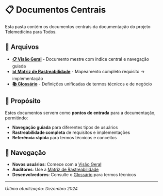 # 📋 Documentos Centrais

Esta pasta contém os documentos centrais da documentação do projeto Telemedicina para Todos.

## 📁 Arquivos

- **[📋 Visão Geral](VisaoGeral.md)** - Documento mestre com índice central e navegação guiada
- **[📊 Matriz de Rastreabilidade](MatrizRequisitos.md)** - Mapeamento completo requisito → implementação  
- **[📚 Glossário](Glossario.md)** - Definições unificadas de termos técnicos e de negócio

## 🎯 Propósito

Estes documentos servem como **pontos de entrada** para a documentação, permitindo:

- **Navegação guiada** para diferentes tipos de usuários
- **Rastreabilidade completa** de requisitos e implementações
- **Referência rápida** para termos técnicos e conceitos

## 🔗 Navegação

- **Novos usuários**: Comece com a [Visão Geral](VisaoGeral.md)
- **Auditores**: Use a [Matriz de Rastreabilidade](MatrizRequisitos.md)
- **Desenvolvedores**: Consulte o [Glossário](Glossario.md) para termos técnicos

---

*Última atualização: Dezembro 2024*

